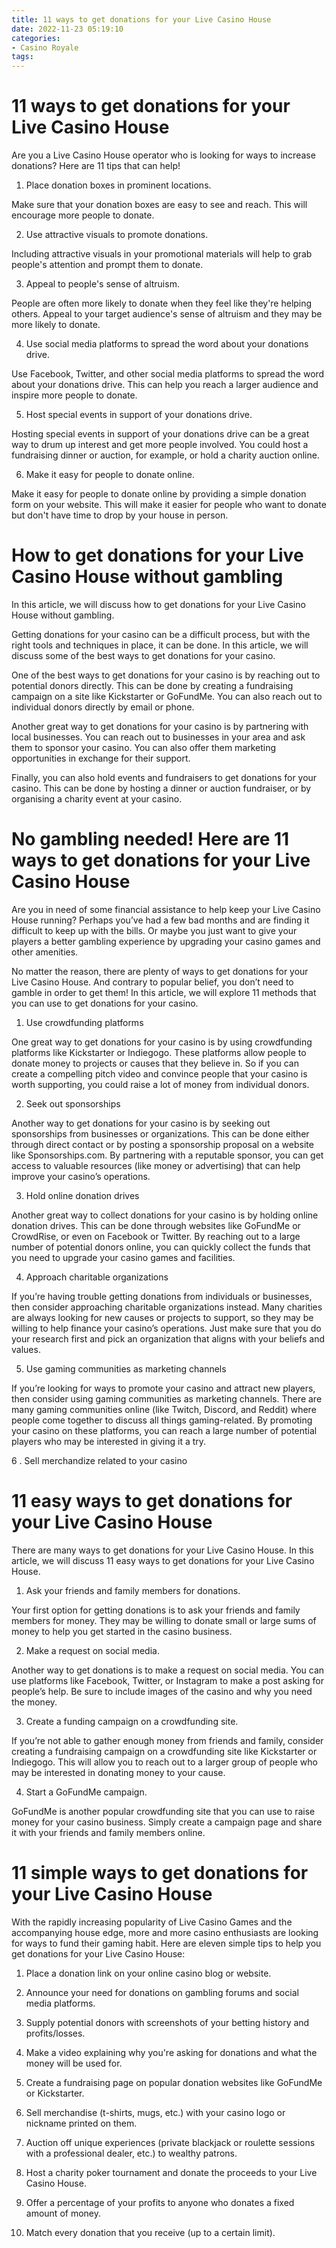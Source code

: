 ```yaml
---
title: 11 ways to get donations for your Live Casino House 
date: 2022-11-23 05:19:10
categories:
- Casino Royale
tags:
---
```



# 11 ways to get donations for your Live Casino House 

Are you a Live Casino House operator who is looking for ways to increase donations? Here are 11 tips that can help!

1. Place donation boxes in prominent locations.

Make sure that your donation boxes are easy to see and reach. This will encourage more people to donate.

2. Use attractive visuals to promote donations.

Including attractive visuals in your promotional materials will help to grab people's attention and prompt them to donate.

3. Appeal to people's sense of altruism.

People are often more likely to donate when they feel like they're helping others. Appeal to your target audience's sense of altruism and they may be more likely to donate.

4. Use social media platforms to spread the word about your donations drive.

Use Facebook, Twitter, and other social media platforms to spread the word about your donations drive. This can help you reach a larger audience and inspire more people to donate.

5. Host special events in support of your donations drive.

Hosting special events in support of your donations drive can be a great way to drum up interest and get more people involved. You could host a fundraising dinner or auction, for example, or hold a charity auction online.

6. Make it easy for people to donate online.

Make it easy for people to donate online by providing a simple donation form on your website. This will make it easier for people who want to donate but don't have time to drop by your house in person.

# How to get donations for your Live Casino House without gambling 

In this article, we will discuss how to get donations for your Live Casino House without gambling.

Getting donations for your casino can be a difficult process, but with the right tools and techniques in place, it can be done. In this article, we will discuss some of the best ways to get donations for your casino.

One of the best ways to get donations for your casino is by reaching out to potential donors directly. This can be done by creating a fundraising campaign on a site like Kickstarter or GoFundMe. You can also reach out to individual donors directly by email or phone.

Another great way to get donations for your casino is by partnering with local businesses. You can reach out to businesses in your area and ask them to sponsor your casino. You can also offer them marketing opportunities in exchange for their support.

Finally, you can also hold events and fundraisers to get donations for your casino. This can be done by hosting a dinner or auction fundraiser, or by organising a charity event at your casino.

#  No gambling needed! Here are 11 ways to get donations for your Live Casino House 

Are you in need of some financial assistance to help keep your Live Casino House running? Perhaps you’ve had a few bad months and are finding it difficult to keep up with the bills. Or maybe you just want to give your players a better gambling experience by upgrading your casino games and other amenities.

No matter the reason, there are plenty of ways to get donations for your Live Casino House. And contrary to popular belief, you don’t need to gamble in order to get them! In this article, we will explore 11 methods that you can use to get donations for your casino.

1. Use crowdfunding platforms

One great way to get donations for your casino is by using crowdfunding platforms like Kickstarter or Indiegogo. These platforms allow people to donate money to projects or causes that they believe in. So if you can create a compelling pitch video and convince people that your casino is worth supporting, you could raise a lot of money from individual donors.

2. Seek out sponsorships

Another way to get donations for your casino is by seeking out sponsorships from businesses or organizations. This can be done either through direct contact or by posting a sponsorship proposal on a website like Sponsorships.com. By partnering with a reputable sponsor, you can get access to valuable resources (like money or advertising) that can help improve your casino’s operations.

3. Hold online donation drives

Another great way to collect donations for your casino is by holding online donation drives. This can be done through websites like GoFundMe or CrowdRise, or even on Facebook or Twitter. By reaching out to a large number of potential donors online, you can quickly collect the funds that you need to upgrade your casino games and facilities.

4. Approach charitable organizations

If you’re having trouble getting donations from individuals or businesses, then consider approaching charitable organizations instead. Many charities are always looking for new causes or projects to support, so they may be willing to help finance your casino’s operations. Just make sure that you do your research first and pick an organization that aligns with your beliefs and values.

5. Use gaming communities as marketing channels

If you’re looking for ways to promote your casino and attract new players, then consider using gaming communities as marketing channels. There are many gaming communities online (like Twitch, Discord, and Reddit) where people come together to discuss all things gaming-related. By promoting your casino on these platforms, you can reach a large number of potential players who may be interested in giving it a try.

6 . Sell merchandize related to your casino 

















# 11 easy ways to get donations for your Live Casino House 

There are many ways to get donations for your Live Casino House. In this article, we will discuss 11 easy ways to get donations for your Live Casino House.

1. Ask your friends and family members for donations.

Your first option for getting donations is to ask your friends and family members for money. They may be willing to donate small or large sums of money to help you get started in the casino business.

2. Make a request on social media.

Another way to get donations is to make a request on social media. You can use platforms like Facebook, Twitter, or Instagram to make a post asking for people’s help. Be sure to include images of the casino and why you need the money.

3. Create a funding campaign on a crowdfunding site.

If you’re not able to gather enough money from friends and family, consider creating a fundraising campaign on a crowdfunding site like Kickstarter or Indiegogo. This will allow you to reach out to a larger group of people who may be interested in donating money to your cause.

4. Start a GoFundMe campaign.

GoFundMe is another popular crowdfunding site that you can use to raise money for your casino business. Simply create a campaign page and share it with your friends and family members online.

# 11 simple ways to get donations for your Live Casino House

With the rapidly increasing popularity of Live Casino Games and the accompanying house edge, more and more casino enthusiasts are looking for ways to fund their gaming habit. Here are eleven simple tips to help you get donations for your Live Casino House:

1) Place a donation link on your online casino blog or website.

2) Announce your need for donations on gambling forums and social media platforms.

3) Supply potential donors with screenshots of your betting history and profits/losses.

4) Make a video explaining why you're asking for donations and what the money will be used for.

5) Create a fundraising page on popular donation websites like GoFundMe or Kickstarter.

6) Sell merchandise (t-shirts, mugs, etc.) with your casino logo or nickname printed on them.

7) Auction off unique experiences (private blackjack or roulette sessions with a professional dealer, etc.) to wealthy patrons.

8) Host a charity poker tournament and donate the proceeds to your Live Casino House.

9) Offer a percentage of your profits to anyone who donates a fixed amount of money.

10) Match every donation that you receive (up to a certain limit).